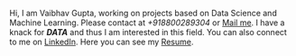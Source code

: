 Hi, I am Vaibhav Gupta, working on projects based on Data Science and Machine Learning. Please contact at *+918800289304* or [Mail me](mailto:vaibhav.sonu99@gmail.com).
I have a knack for ***DATA*** and thus I am interested in this field.
You can also connect to me on [LinkedIn](https://www.linkedin.com/in/vaibhav-gupta-98b5671b0/).
Here you can see my [Resume](https://drive.google.com/file/d/1n5eIUcfWHvSZOSvZAS7k3RmVJB1BXny5/view?usp=sharing).
